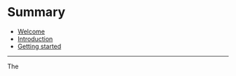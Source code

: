 # Summary

- [Welcome](./chapter_1.md)
- [Introduction](./1_intro.md)
- [Getting started](./2_getting_started.md)



----
The 